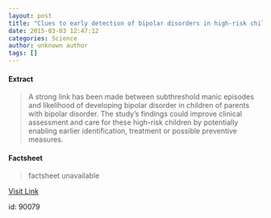 ```yaml
---
layout: post
title: "Clues to early detection of bipolar disorders in high-risk children"
date: 2015-03-03 12:47:12
categories: Science
author: unknown author
tags: []
---
```



#### Extract
>A strong link has been made between subthreshold manic episodes and likelihood of developing bipolar disorder in children of parents with bipolar disorder. The study’s findings could improve clinical assessment and care for these high-risk children by potentially enabling earlier identification, treatment or possible preventive measures.

#### Factsheet
>factsheet unavailable

[Visit Link](http://feeds.sciencedaily.com/~r/sciencedaily/~3/qr5_16wvLlw/150303074712.htm)

id:   90079
